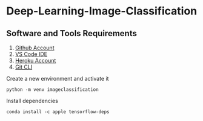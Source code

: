 # Deep-Learning-Image-Classification

## Software and Tools Requirements

1. [Github Account](https://github.com)
2. [VS Code IDE](https://code.visualstudio.com)
3. [Heroku Account](https://heroku.com)
4. [Git CLI](https://git-scm.com/book/en/v2/Getting-Started-The-Command-Line)

Create a new environment and activate it

```
python -m venv imageclassification
```

Install dependencies 

```
conda install -c apple tensorflow-deps
```